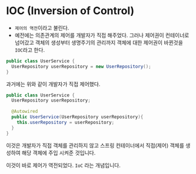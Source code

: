 # IOC (Inversion of Control) 

- `제어의 역전`이라고 불린다.
- 예전에는 의존관계의 제어를 개발자가 직접 해주었다.
  그러나 제어권이 컨테이너로 넘어갔고 객체의 생성부터 생명주기의 관리까지 객체에 대한 제어권이 바뀐것을 `IOC`라고 한다.



```java
public class UserService {
  UserRepository userRepository = new UserRepository(); 
}
```

과거에는 위와 같이 개발자가 직접 제어했다.

```java
public class UserService {
  UserRepository userRepository;
  
  @Autowired
  public UserService(UserRepository userRepository){
    this.userRepository = userRepository;
  }
}
```

이것은 개발자가 직접 객체를 관리하지 않고 스프링 컨테이너에서 직접(제어) 객체를 생성하여 해당 객체에 주입 시켜준 것입니다.



이것이 바로 제어가 역전되었다. `IoC` 라는 개념입니다. 

